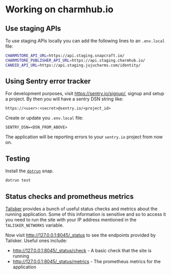 
# Working on charmhub.io

## Use staging APIs

To use staging APIs locally you can add the following lines to an `.env.local` file:

```bash
CHARMSTORE_API_URL=https://api.staging.snapcraft.io/
CHARMSTORE_PUBLISHER_API_URL=https://api.staging.charmhub.io/
CANDID_API_URL=https://api.staging.jujucharms.com/identity/
```

## Using Sentry error tracker

For development purposes, visit https://sentry.io/signup/, signup and setup a project. By then you will have a sentry DSN string like:

```
https://<user>:<secret>@sentry.io/<project_id>
```

Create or update you `.env.local` file:

```
SENTRY_DSN=<DSN_FROM_ABOVE>
```

The application will be reporting errors to your `sentry.io` project from now on.

## Testing

Install the [`dotrun`](https://snapcraft.io/dotrun) snap.

``` bash
dotrun test
```

## Status checks and prometheus metrics

[Talisker](https://talisker.readthedocs.io/en/latest/) provides a bunch of useful status checks and metrics about the running application. Some of this information is sensitive and so to access it you need to run the site with your IP address mentioned in the `TALISKER_NETWORKS` variable.

Now visit http://127.0.0.1:8045/_status to see the endpoints provided by Talisker. Useful ones include:

- http://127.0.0.1:8045/_status/check - A basic check that the site is running
- http://127.0.0.1:8045/_status/metrics - The prometheus metrics for the application
